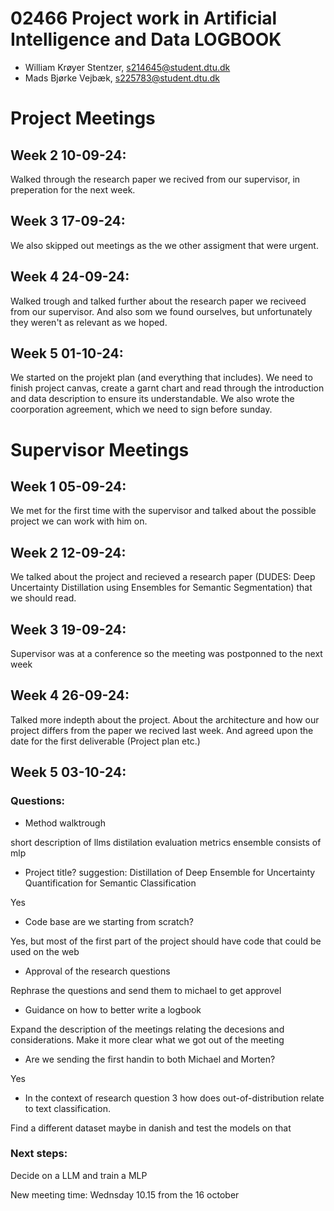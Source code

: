 # 02466 Project work in Artificial Intelligence and Data LOGBOOK

- William Krøyer Stentzer, s214645@student.dtu.dk
- Mads Bjørke Vejbæk, s225783@student.dtu.dk

# Project Meetings

## Week 2 10-09-24:
Walked through the research paper we recived from our supervisor, in preperation for the next week.

## Week 3 17-09-24:
We also skipped out meetings as the we other assigment that were urgent.

## Week 4 24-09-24:
Walked trough and talked further about the research paper we reciveed from our supervisor. And also som we found ourselves, but unfortunately they weren't as relevant as we hoped.

## Week 5 01-10-24:
We started on the projekt plan (and everything that includes). We need to finish project canvas, create a garnt chart and read through the introduction and data description to ensure its understandable. We also wrote the coorporation agreement, which we need to sign before sunday. 

# Supervisor Meetings

## Week 1 05-09-24:
We met for the first time with the supervisor and talked about the possible project we can work with him on.

## Week 2 12-09-24: 
We talked about the project and recieved a research paper (DUDES: Deep Uncertainty Distillation using Ensembles for Semantic Segmentation) that we should read.

## Week 3 19-09-24:
Supervisor was at a conference so the meeting was postponned to the next week

## Week 4 26-09-24:
Talked more indepth about the project. About the architecture and how our project differs from the paper we recived last week. And agreed upon the date for the first deliverable (Project plan etc.)

## Week 5 03-10-24:
### Questions:
- Method walktrough

short description of llms
distilation
evaluation metrics
ensemble consists of mlp

- Project title? suggestion: Distillation of Deep Ensemble for Uncertainty Quantification for Semantic Classification

Yes
- Code base are we starting from scratch?

Yes, but most of the first part of the project should have code that could be used on the web
- Approval of the research questions

Rephrase the questions and send them to michael to get approvel
- Guidance on how to better write a logbook

Expand the description of the meetings relating the decesions and considerations. Make it more clear what we got out of the meeting

- Are we sending the first handin to both Michael and Morten?

Yes
- In the context of research question 3 how does out-of-distribution relate to text classification.

Find a different dataset maybe in danish and test the models on that

### Next steps:
Decide on a LLM and train a MLP

New meeting time: Wednsday 10.15 from the 16 october
